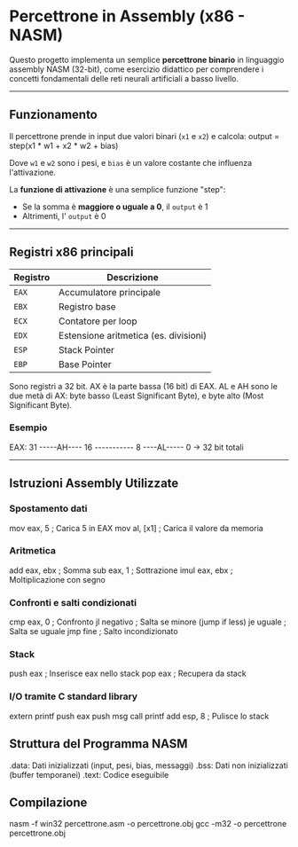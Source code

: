 # Percettrone in Assembly (x86 - NASM)

Questo progetto implementa un semplice **percettrone binario** in linguaggio assembly NASM (32-bit), come esercizio didattico per comprendere i concetti fondamentali delle reti neurali artificiali a basso livello.

---

## Funzionamento

Il percettrone prende in input due valori binari (`x1` e `x2`) e calcola: output = step(x1 * w1 + x2 * w2 + bias)

Dove `w1` e `w2` sono i pesi, e `bias` è un valore costante che influenza l'attivazione.

La **funzione di attivazione** è una semplice funzione "step":
- Se la somma è **maggiore o uguale a 0**, il `output` è 1
- Altrimenti, l' `output` è 0

---

## Registri x86 principali

| Registro | Descrizione                          |
|----------|--------------------------------------|
| `EAX`    | Accumulatore principale              |
| `EBX`    | Registro base                        |
| `ECX`    | Contatore per loop                   |
| `EDX`    | Estensione aritmetica (es. divisioni)|
| `ESP`    | Stack Pointer                        |
| `EBP`    | Base Pointer                         |

Sono registri a 32 bit.
AX è la parte bassa (16 bit) di EAX.
AL e AH sono le due metà di AX: byte basso (Least Significant Byte), e byte alto  (Most Significant Byte).

### Esempio
EAX:  31 -----AH---- 16 ----------- 8 ----AL----- 0 → 32 bit totali
     

---

## Istruzioni Assembly Utilizzate

### Spostamento dati
mov eax, 5        ; Carica 5 in EAX
mov al, [x1]      ; Carica il valore da memoria

### Aritmetica
add eax, ebx      ; Somma
sub eax, 1        ; Sottrazione
imul eax, ebx     ; Moltiplicazione con segno

### Confronti e salti condizionati
cmp eax, 0        ; Confronto
jl negativo       ; Salta se minore (jump if less)
je uguale         ; Salta se uguale
jmp fine          ; Salto incondizionato

### Stack
push eax          ; Inserisce eax nello stack
pop eax           ; Recupera da stack

### I/O tramite C standard library
extern printf
push eax
push msg
call printf
add esp, 8        ; Pulisce lo stack

## Struttura del Programma NASM
.data: Dati inizializzati (input, pesi, bias, messaggi)
.bss: Dati non inizializzati (buffer temporanei)
.text: Codice eseguibile

## Compilazione
nasm -f win32 percettrone.asm -o percettrone.obj
gcc -m32 -o percettrone percettrone.obj
